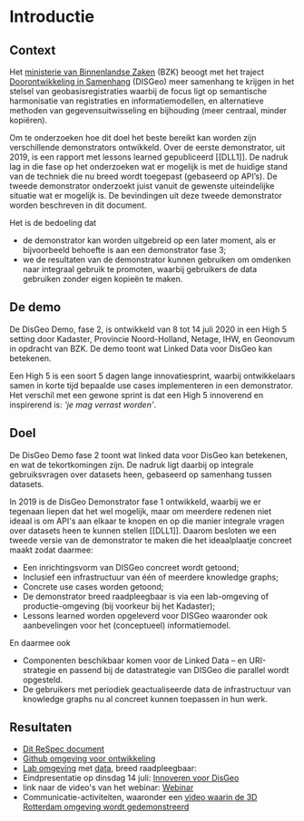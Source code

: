 # Introductie

## Context

Het [ministerie van Binnenlandse Zaken](https://www.rijksoverheid.nl/ministeries/ministerie-van-binnenlandse-zaken-en-koninkrijksrelaties) (BZK) beoogt met het traject [Doorontwikkeling in Samenhang](https://www.geobasisregistraties.nl/basisregistraties/doorontwikkeling-in-samenhang) (DISGeo) meer samenhang te krijgen in het stelsel van geobasisregistraties waarbij de focus ligt op semantische harmonisatie van registraties en informatiemodellen, en alternatieve methoden van gegevensuitwisseling en bijhouding (meer centraal, minder kopiëren). 

Om te onderzoeken hoe dit doel het beste bereikt kan worden zijn verschillende demonstrators ontwikkeld. Over de eerste demonstrator, uit 2019, is een rapport met lessons learned gepubliceerd [[DLL1]]. De nadruk lag in die fase op het onderzoeken wat er mogelijk is met de huidige stand van de techniek die nu breed wordt toegepast (gebaseerd op API’s). De tweede demonstrator onderzoekt juist vanuit de gewenste uiteindelijke situatie wat er mogelijk is. De bevindingen uit deze tweede demonstrator worden beschreven in dit document.

Het is de bedoeling dat
- de demonstrator kan worden uitgebreid op een later moment, als er bijvoorbeeld behoefte is aan een demonstrator fase 3;
- we de resultaten van de demonstrator kunnen gebruiken om omdenken naar integraal gebruik te promoten, waarbij gebruikers de data gebruiken zonder eigen kopieën te maken.

## De demo

De DisGeo Demo, fase 2, is ontwikkeld van 8 tot 14 juli 2020 in een High 5 setting door Kadaster, Provincie Noord-Holland, Netage, IHW, en Geonovum in opdracht van BZK. De demo toont wat Linked Data voor DisGeo kan betekenen.

Een High 5 is een soort 5 dagen lange innovatiesprint, waarbij ontwikkelaars samen in korte tijd bepaalde use cases implementeren in een demonstrator. Het verschil met een gewone sprint is dat een High 5 innoverend en inspirerend is: *'je mag verrast worden'*.  

## Doel
De DisGeo Demo fase 2 toont wat linked data voor DisGeo kan betekenen, en wat de tekortkomingen zijn. De nadruk ligt daarbij op integrale gebruiksvragen over datasets heen, gebaseerd op samenhang tussen datasets.

In 2019 is de DisGeo Demonstrator fase 1 ontwikkeld, waarbij we er tegenaan liepen dat het wel mogelijk, maar om meerdere redenen niet ideaal is om API's aan elkaar te knopen en op die manier integrale vragen over datasets heen te kunnen stellen [[DLL1]]. Daarom besloten we een tweede versie van de demonstrator te maken die het ideaalplaatje concreet maakt zodat daarmee:
- Een inrichtingsvorm van DISGeo concreet wordt getoond;
- Inclusief een infrastructuur van één of meerdere knowledge graphs; 
- Concrete use cases worden getoond;
- De demonstrator breed raadpleegbaar is via een lab-omgeving of productie-omgeving (bij voorkeur bij het Kadaster);
- Lessons learned worden opgeleverd voor DISGeo waaronder ook aanbevelingen voor het (conceptueel) informatiemodel.

En daarmee ook
- Componenten beschikbaar komen voor de Linked Data – en URI-strategie en passend bij de datastrategie van DISGeo die parallel wordt opgesteld.
- De gebruikers met periodiek geactualiseerde data de infrastructuur van knowledge graphs nu al concreet kunnen toepassen in hun werk. 

## Resultaten

- [Dit ReSpec document](https://geonovum.github.io/disgeo-demo2)
- [Github omgeving voor ontwikkeling](https://github.com/Geonovum/disgeo-demo-2)
- [Lab omgeving](https://labs.kadaster.nl/cases/disgeo-high5) met [data](https://data.labs.kadaster.nl/disgeo/), breed raadpleegbaar: 
- Eindpresentatie op dinsdag 14 juli: [Innoveren voor DisGeo](https://www.eventbrite.com/e/innoveren-voor-disgeo-eindpresentatie-innovatiesprint-tickets-111946306416)
- link naar de video's van het webinar: [Webinar](https://www.geonovum.nl/themas/linked-data/webinar-dis-geo)
- Communicatie-activiteiten, waaronder een [video waarin de 3D Rotterdam omgeving wordt gedemonstreerd](https://labs.kadaster.nl/assets/videos/disgeo.mp4)
